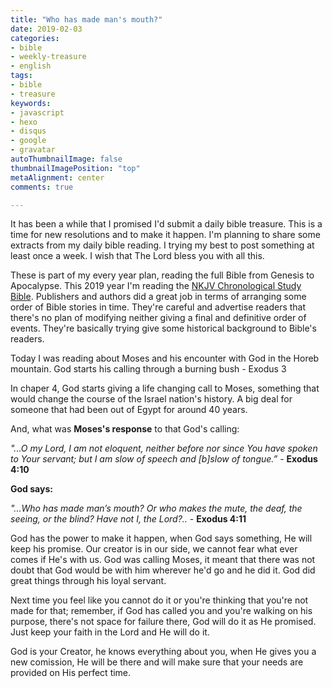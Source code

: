 ```yaml
---
title: "Who has made man's mouth?"
date: 2019-02-03
categories:
- bible
- weekly-treasure
- english
tags:
- bible
- treasure
keywords:
- javascript
- hexo
- disqus
- google
- gravatar
autoThumbnailImage: false
thumbnailImagePosition: "top"
metaAlignment: center
comments: true

---
```

It has been a while that I promised I'd submit a daily bible treasure. This is a time
for new resolutions and to make it happen. I'm planning to share some extracts from my
daily bible reading. I trying my best to post something at least once a week. I wish that
The Lord bless you with all this.
<!--more-->

These is part of my every year plan, reading the full Bible from Genesis to Apocalypse.
This 2019 year I'm reading the [NKJV Chronological Study Bible](https://www.amazon.com/Chronological-Study-Bible-James-Version/dp/0718020685).
Publishers and authors did a great job in terms of arranging some order of Bible stories
in time. They're careful and advertise readers that there's no plan of modifying neither
giving a final and definitive order of events. They're basically trying give some historical
background to Bible's readers.

Today I was reading about Moses and his encounter with God in the Horeb mountain. God starts
his calling through a burning bush - Exodus 3

In chaper 4, God starts giving a life changing call to Moses, something that would change the
course of the Israel nation's history. A big deal for someone that had been out of Egypt for
around 40 years.

And, what was **Moses's response** to that God's calling:

_"...O my Lord, I am not eloquent, neither before nor since You have spoken to Your servant;
but I am slow of speech and [b]slow of tongue.”_ - **Exodus 4:10**

**God says:**

_"...Who has made man’s mouth? Or who makes the mute, the deaf, the seeing, or the blind?
Have not I, the Lord?.._ - **Exodus 4:11**

God has the power to make it happen, when God says something, He will keep his promise. Our creator
is in our side, we cannot fear what ever comes if He's with us. God was calling Moses, it meant that
there was not doubt that God would be with him wherever he'd go and he did it. God did great things
through his loyal servant.

Next time you feel like you cannot do it or you're thinking that you're not made for that; remember,
if God has called you and you're walking on his purpose, there's not space for failure there, God will
do it as He promised. Just keep your faith in the Lord and He will do it.

God is your Creator, he knows everything about you, when He gives you a new comission, He will be there
and will make sure that your needs are provided on His perfect time.
